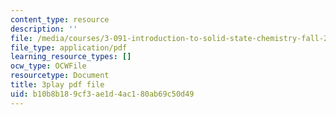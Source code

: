 ```yaml
---
content_type: resource
description: ''
file: /media/courses/3-091-introduction-to-solid-state-chemistry-fall-2018/b10b8b189cf3ae1d4ac180ab69c50d49_LMSTMBX_2F4.pdf
file_type: application/pdf
learning_resource_types: []
ocw_type: OCWFile
resourcetype: Document
title: 3play pdf file
uid: b10b8b18-9cf3-ae1d-4ac1-80ab69c50d49
---
```


